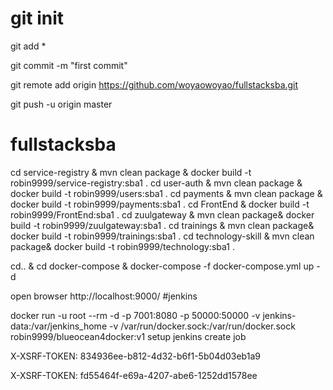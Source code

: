 # git init

git add *

git commit -m "first commit"

git remote add origin https://github.com/woyaowoyao/fullstacksba.git

git push -u origin master



# fullstacksba
 cd service-registry & mvn clean package & docker build -t robin9999/service-registry:sba1 . 
 cd user-auth & mvn clean package & docker build -t robin9999/users:sba1 .
 cd payments & mvn clean package & docker build -t robin9999/payments:sba1 . 
 cd FrontEnd &  docker build -t robin9999/FrontEnd:sba1 . 
 cd zuulgateway  & mvn clean package& docker build -t robin9999/zuulgateway:sba1 . 
 cd trainings  & mvn clean package& docker build -t robin9999/trainings:sba1 .
 cd technology-skill  & mvn clean package& docker build -t robin9999/technology:sba1 .
 
 
 cd.. & cd docker-compose & docker-compose -f docker-compose.yml up -d
 
 open browser http://localhost:9000/
 #jenkins
 
 docker run -u root  --rm -d -p 7001:8080 -p 50000:50000 -v jenkins-data:/var/jenkins_home -v /var/run/docker.sock:/var/run/docker.sock  robin9999/blueocean4docker:v1
 setup jenkins
 create job
 
X-XSRF-TOKEN: 834936ee-b812-4d32-b6f1-5b04d03eb1a9

X-XSRF-TOKEN: fd55464f-e69a-4207-abe6-1252dd1578ee